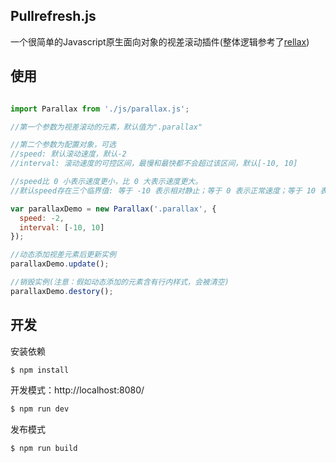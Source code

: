 ## Pullrefresh.js

一个很简单的Javascript原生面向对象的视差滚动插件(整体逻辑参考了[rellax](https://github.com/dixonandmoe/rellax))

## 使用
```js

import Parallax from './js/parallax.js';

//第一个参数为视差滚动的元素，默认值为".parallax"

//第二个参数为配置对象，可选
//speed: 默认滚动速度，默认-2
//interval: 滚动速度的可控区间，最慢和最快都不会超过该区间，默认[-10, 10]

//speed比 0 小表示速度更小，比 0 大表示速度更大。
//默认speed存在三个临界值: 等于 -10 表示相对静止；等于 0 表示正常速度；等于 10 表示两倍速度

var parallaxDemo = new Parallax('.parallax', {
  speed: -2,
  interval: [-10, 10]
});

//动态添加视差元素后更新实例
parallaxDemo.update();

//销毁实例(注意：假如动态添加的元素含有行内样式，会被清空)
parallaxDemo.destory();

```
## 开发

安装依赖
```sh
$ npm install
```

开发模式：http://localhost:8080/
```sh
$ npm run dev
```

发布模式
```sh
$ npm run build
```
